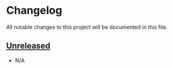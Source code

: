 # Changelog

All notable changes to this project will be documented in this file.

## [Unreleased]

- N/A

[Unreleased]: https://github.com/joeyagreco/leeger
